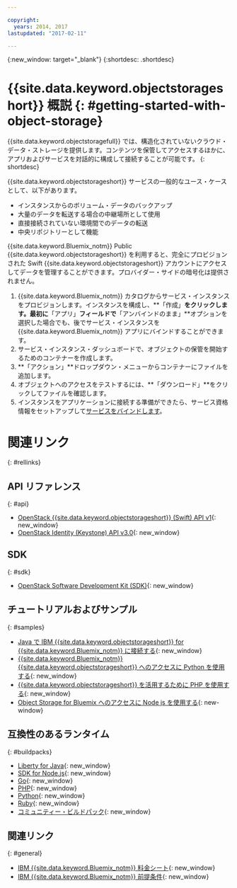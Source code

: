 ```yaml
---

copyright:
  years: 2014, 2017
lastupdated: "2017-02-11"

---
```

{:new_window: target="_blank"}
{:shortdesc: .shortdesc}



# {{site.data.keyword.objectstorageshort}} 概説 {: #getting-started-with-object-storage}


{{site.data.keyword.objectstoragefull}} では、構造化されていないクラウド・データ・ストレージを提供します。コンテンツを保管してアクセスするほかに、アプリおよびサービスを対話的に構成して接続することが可能です。
{: shortdesc}

{{site.data.keyword.objectstorageshort}} サービスの一般的なユース・ケースとして、以下があります。

* インスタンスからのボリューム・データのバックアップ
* 大量のデータを転送する場合の中継場所として使用
* 直接接続されていない環境間でのデータの転送
* 中央リポジトリーとして機能


{{site.data.keyword.Bluemix_notm}} Public {{site.data.keyword.objectstorageshort}} を利用すると、完全にプロビジョンされた Swift {{site.data.keyword.objectstorageshort}} アカウントにアクセスしてデータを管理することができます。プロバイダー・サイドの暗号化は提供されません。


1.	{{site.data.keyword.Bluemix_notm}} カタログからサービス・インスタンスをプロビジョンします。インスタンスを構成し、**「作成」**をクリックします。最初に**「アプリ」**フィールドで**「アンバインドのまま」**オプションを選択した場合でも、後でサービス・インスタンスを {{site.data.keyword.Bluemix_notm}} アプリにバインドすることができます。
2. サービス・インスタンス・ダッシュボードで、オブジェクトの保管を開始するためのコンテナーを作成します。
3. **「アクション」**ドロップダウン・メニューからコンテナーにファイルを追加します。
4. オブジェクトへのアクセスをテストするには、**「ダウンロード」**をクリックしてファイルを確認します。
5. インスタンスをアプリケーションに接続する準備ができたら、サービス資格情報をセットアップして[サービスをバインドします](/docs/services/reqnsi.html#add_service)。



# 関連リンク
{: #rellinks}

## API リファレンス 
{: #api}
* [OpenStack {{site.data.keyword.objectstorageshort}} (Swift) API v1](http://developer.openstack.org/api-ref-objectstorage-v1.html){: new_window}
* [OpenStack Identity (Keystone) API v3.0](http://developer.openstack.org/api-ref-identity-v3.html){: new_window}

## SDK 
{: #sdk}
* [OpenStack Software Development Kit (SDK)](https://wiki.openstack.org/wiki/SDKs){: new_window}

## チュートリアルおよびサンプル 
{: #samples}
* [Java で IBM {{site.data.keyword.objectstorageshort}} for {{site.data.keyword.Bluemix_notm}} に接続する](https://developer.ibm.com/recipes/tutorials/connecting-to-ibm-object-storage-for-bluemix-with-java/){: new_window}
* [{{site.data.keyword.Bluemix_notm}} {{site.data.keyword.objectstorageshort}} へのアクセスに Python を使用する](https://developer.ibm.com/recipes/tutorials/use-python-to-access-your-bluemix-object-storage/){: new_window}
* [{{site.data.keyword.objectstorageshort}} を活用するために PHP を使用する](https://developer.ibm.com/recipes/tutorials/use-php-to-leverage-object-storage-for-bluemix/){: new_window}
* [Object Storage for Bluemix へのアクセスに Node js を使用する](https://developer.ibm.com/recipes/tutorials/use-pkgcloud-to-access-ibm-object-storage-for-bluemix-with-node-js/){: new-window}

## 互換性のあるランタイム
{: #buildpacks}
* [Liberty for Java](https://www.ng.bluemix.net/docs/runtimes/liberty/index.html){: new_window}
* [SDK for Node.js](https://www.ng.bluemix.net/docs/runtimes/nodejs/index.html){: new_window}
* [Go](https://www.ng.bluemix.net/docs/runtimes/go/index.html){: new_window}
* [PHP](https://www.ng.bluemix.net/docs/runtimes/php/index.html){: new_window}
* [Python](https://www.ng.bluemix.net/docs/runtimes/python/index.html){: new_window}
* [Ruby](https://www.ng.bluemix.net/docs/runtimes/ruby/index.html){: new_window}
* [コミュニティー・ビルドパック](https://www.ng.bluemix.net/docs/starters/byob.html){: new_window}


## 関連リンク
{: #general}
* [IBM {{site.data.keyword.Bluemix_notm}} 料金シート](https://www.ng.bluemix.net/#/pricing){: new_window}
* [IBM {{site.data.keyword.Bluemix_notm}} 前提条件](https://developer.ibm.com/bluemix/support/#prereqs){: new_window}
